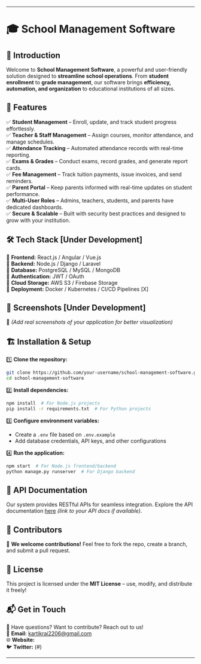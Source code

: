 

---

# 🎓 School Management Software  

## 📌 Introduction  
Welcome to **School Management Software**, a powerful and user-friendly solution designed to **streamline school operations**. From **student enrollment** to **grade management**, our software brings **efficiency, automation, and organization** to educational institutions of all sizes.  

## 🚀 Features  
✅ **Student Management** – Enroll, update, and track student progress effortlessly.  
✅ **Teacher & Staff Management** – Assign courses, monitor attendance, and manage schedules.  
✅ **Attendance Tracking** – Automated attendance records with real-time reporting.  
✅ **Exams & Grades** – Conduct exams, record grades, and generate report cards.  
✅ **Fee Management** – Track tuition payments, issue invoices, and send reminders.  
✅ **Parent Portal** – Keep parents informed with real-time updates on student performance.  
✅ **Multi-User Roles** – Admins, teachers, students, and parents have dedicated dashboards.  
✅ **Secure & Scalable** – Built with security best practices and designed to grow with your institution.  

## 🛠️ Tech Stack  [Under Development]
🔹 **Frontend:** React.js / Angular / Vue.js  
🔹 **Backend:** Node.js / Django / Laravel  
🔹 **Database:** PostgreSQL / MySQL / MongoDB  
🔹 **Authentication:** JWT / OAuth  
🔹 **Cloud Storage:** AWS S3 / Firebase Storage  
🔹 **Deployment:** Docker / Kubernetes / CI/CD Pipelines [X]  

## 📸 Screenshots  [Under Development]
  
📌 *(Add real screenshots of your application for better visualization)*  

## 🏗️ Installation & Setup  
1️⃣ **Clone the repository:**  
   ```bash
   git clone https://github.com/your-username/school-management-software.git
   cd school-management-software
   ```  
2️⃣ **Install dependencies:**  
   ```bash
   npm install  # For Node.js projects
   pip install -r requirements.txt  # For Python projects
   ```  
3️⃣ **Configure environment variables:**  
   - Create a `.env` file based on `.env.example`  
   - Add database credentials, API keys, and other configurations  

4️⃣ **Run the application:**  
   ```bash
   npm start  # For Node.js frontend/backend
   python manage.py runserver  # For Django backend
   ```  

## 📜 API Documentation  
Our system provides RESTful APIs for seamless integration. Explore the API documentation [here](#) *(link to your API docs if available)*.  

## 👥 Contributors  
🚀 **We welcome contributions!** Feel free to fork the repo, create a branch, and submit a pull request.  

## 📄 License  
This project is licensed under the **MIT License** – use, modify, and distribute it freely!  

## 📬 Get in Touch  
💬 Have questions? Want to contribute? Reach out to us!  
📧 **Email:** kartikrai2206@gmail.com  
🌐 **Website:**   
🐦 **Twitter:** (#)  

---

